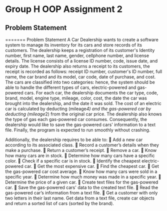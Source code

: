 
# Group H OOP Assignment 2
## Problem Statement
=======
Problem Statement
A Car Dealership wants to create a software system to manage its inventory for its cars and store records of its customers. The dealership keeps a registration of its customer's Identity number, first name, last name, gender, cellphone number, and license details. The license consists of a license ID number, code, issue date, and expiry date. The dealership also returns a receipt to its customers, the receipt is recorded as follows: receipt ID number, customer's ID number, full name, the car brand and its model, car code, date of purchase, and cost. The cars are classified into two categories: hence, the system should be able to handle the different types of cars, electric-powered and gas-powered cars. For each car, the dealership documents the car type, code, brand, model, engine type, mileage, color, cost, the date the car was brought into the dealership, and the date it was sold. The cost of an electric car is calculated by deducting (mileage*4) and the gas-powered car by deducting (mileage*2) from the original car price. The dealership also knows the type of gas each gas-powered car consumes. Consequently, the dealership would like to save the gas-powered cars' information to a text file.  Finally, the program is expected to run smoothly without crashing.
 
Additionally, the dealership requires to be able to:
	Add a new car according to its associated class.
	Record a customer’s details when they make a purchase.
	Return a customer’s receipt. 
	Remove a car.
	Know how many cars are in stock.
	Determine how many cars have a specific color.
	Check if a specific car is in stock.
	Identify the cheapest electric-powered car.
	Get the most expensive car.
	Find the cheapest car.
	Get the gas-powered car cost average.
	Know how many cars were sold in a specific year.
	Determine how much money was made in a specific year.
	Determine the price of a given car.
	Create text files for the gas-powered car.
	Save the gas-powered cars' data to the created text file.
	Read the gas-powered car’s information from a text file.
	Get a customer with only two letters in their last name.
Get data from a text file, create car objects and return a sorted list of cars (sorted by the brand).

